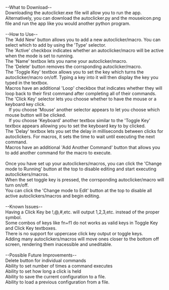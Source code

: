 --What to Download--<br/>
Downloading the autoclicker.exe file will allow you to run the app. Alternatively, you can download the autoclicker.py and the mouseicon.png file and run the app like you would another python program.<br/>
<br/>
--How to Use--<br/>
The 'Add New' button allows you to add a new autoclicker/macro. You can select which to add by using the 'Type' selector.<br/>
The 'Active' checkbox indicates whether an autoclicker/macro will be active when the mode is set to running.<br/>
The 'Name' textbox lets you name your autoclicker/macro.<br/>
The 'Delete' button removes the corrsponding autoclicker/macro.<br/>
The 'Toggle Key' textbox allows you to set the key which turns the autoclicker/macro on/off. Typing a key into it will then display the key you typed in the textbox.<br/>
Macros have an additional 'Loop' checkbox that indicates whether they will loop back to their first command after completing all of their commands.<br/>
The 'Click Key' selector lets you choose whether to have the mouse or a keyboard key click.<br/>
&ensp;  If you choose 'Mouse' another selector appears to let you choose which mouse button will be clicked.<br/>
&ensp;  If you choose 'Keyboard' another textbox similar to the 'Toggle Key' textbox appears allowing you to set the keyboard key to by clicked.<br/>
The 'Delay' textbox lets you set the delay in milliseconds between clicks for autoclickers. For macros, it sets the time to wait until executing the next command.<br/>
Macros have an additional 'Add Another Command' button that allows you to add another command for the macro to execute.<br/>
<br/>
Once you have set up your autoclickers/macros, you can click the 'Change mode to Running' button at the top to disable editing and start executing autoclickers/macros.<br/>
When the set toggle key is pressed, the corrsponding autoclicker/macro will turn on/off.<br/>
You can click the 'Change mode to Edit' button at the top to disable all active autoclickers/macros and begin editing.<br/>
<br/>
--Known Issues--<br/>
Having a Click Key be !,@,#,etc. will output 1,2,3,etc. instead of the proper symbol.<br/>
Some combos of keys like fn+f1 do not works as valid keys in Toggle Key and Click Key textboxes.<br/>
There is no support for uppercase click key output or toggle keys.<br/>
Adding many autoclickers/macros will move ones closer to the bottom off screen, rendering them inacessible and uneditable.<br/>
<br/>
--Possible Future Improvements--<br/>
Delete button for individual commands<br/>
Ability to set number of times a command executes<br/>
Ability to set how long a click is held<br/>
Ability to save the current configuration to a file.<br/>
Ability to load a previous configuration from a file.<br/>

